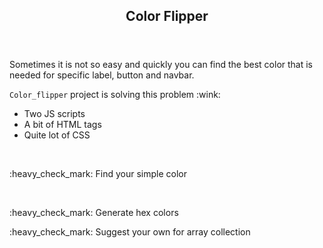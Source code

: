 <!DOCTYPE html>
<html>
  
  <header> 
  <h2>Color Flipper</h2> 
  </header>

<body>
  <div>
<p>Sometimes it is not so easy and quickly you can find the best color that is needed for specific label, button and navbar.</p>

<p><code>Color_flipper</code> project is solving this problem :wink:</p>
<ul>
<li>Two JS scripts</li>
<li>A bit of HTML tags</li>
<li>Quite lot of CSS</li>
</ul>
</div>
<br>
<div>
 <p> :heavy_check_mark: Find your simple color</p>
<br>
<p> :heavy_check_mark: Generate hex colors
<br>
<p> :heavy_check_mark: Suggest your own for array collection
</div>

</body>
</html>
